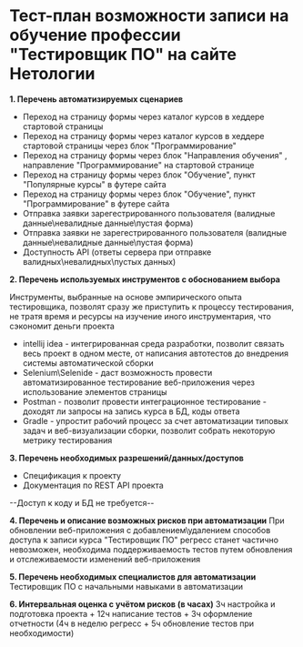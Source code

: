 # Тест-план возможности записи на обучение профессии "Тестировщик ПО" на сайте Нетологии
**1. Перечень автоматизируемых сценариев**

* Переход на страницу формы через каталог курсов в хеддере стартовой страницы
* Переход на страницу формы через каталог курсов в хеддере стартовой страницы через блок "Программирование"
* Переход на страницу формы через блок "Направления обучения" , направление "Программирование" на стартовой странице
* Переход на страницу формы через блок "Обучение", пункт "Популярные курсы" в футере сайта
* Переход на страницу формы через блок "Обучение", пункт "Программирование" в футере сайта
* Отправка заявки зарегестрированного пользователя (валидные данные\невалидные данные\пустая форма)
* Отправка заявки не зарегестрированного пользователя (валидные данные\невалидные данные\пустая форма)
* Доступность API (ответы сервера при отправке валидных\невалидных\пустых данных)

**2. Перечень используемых инструментов с обоснованием выбора**

Инструменты, выбранные на основе эмпирического опыта тестировщика, позволят сразу же приступить к процессу тестирования, не тратя время и ресурсы на изучение иного инструментария, что сэкономит деньги проекта
* intellij idea - интегрированная среда разработки, позволит связать весь проект в одном месте, от написания автотестов до внедрения системы автоматической сборки 
* Selenium\Selenide - даст возможность провести автоматизированное тестирование веб-приложения через использование элементов страницы
* Postman - позволит провести интеграционное тестирование - доходят ли запросы на запись курса в БД, коды ответа
* Gradle - упростит рабочий процесс за счет автоматизации типовых задач и веб-визуализации сборки, позволит собрать некоторую метрику тестирования

**3. Перечень необходимых разрешений/данных/доступов**
* Спецификация к проекту
* Документация по REST API проекта

--Доступ к коду и БД не требуется--

**4. Перечень и описание возможных рисков при автоматизации**
При обновлении веб-приложения с добавлением\удалением способов доступа к записи курса "Тестировщик ПО" регресс станет частично невозможен, необходима поддерживаемость тестов путем обновления и отслеживаемости изменений веб-приложения

**5. Перечень необходимых специалистов для автоматизации**
Тестировщик ПО с начальными навыками в автоматизации

**6. Интервальная оценка с учётом рисков (в часах)**
3ч настройка и подготовка проекта + 12ч написание тестов + 3ч оформление отчетности (4ч в неделю регресс + 5ч обновление тестов при необходимости)  
